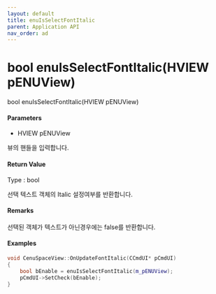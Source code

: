 ```yaml
---
layout: default
title: enuIsSelectFontItalic
parent: Application API
nav_order: ad
---
```

# bool enuIsSelectFontItalic\(HVIEW pENUView\)

bool enuIsSelectFontItalic\(HVIEW pENUView\)

#### Parameters

* HVIEW pENUView

뷰의 핸들을 입력합니다.

#### Return Value

Type : bool

선택 텍스트 객체의 Italic 설정여부를 반환합니다.

#### Remarks

선택된 객체가 텍스트가 아닌경우에는 false를 반환합니다.

#### Examples

```cpp
void CenuSpaceView::OnUpdateFontItalic(CCmdUI* pCmdUI)
{
    bool bEnable = enuIsSelectFontItalic(m_pENUView);
    pCmdUI->SetCheck(bEnable);
}
```



